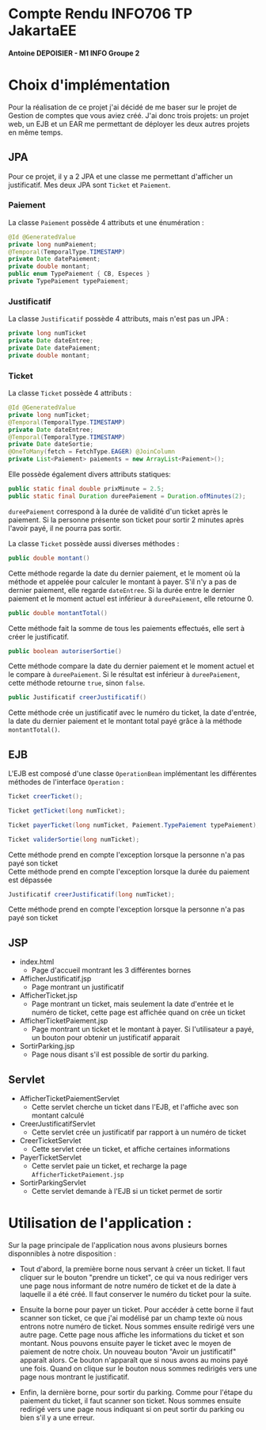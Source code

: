 # Compte Rendu INFO706 TP JakartaEE
#### Antoine DEPOISIER - M1 INFO Groupe 2

# Choix d'implémentation

Pour la réalisation de ce projet j'ai décidé de me baser sur le projet de Gestion de comptes que vous aviez créé.
J'ai donc trois projets: un projet web, un EJB et un EAR me permettant de déployer les deux autres projets en même temps.

## JPA

Pour ce projet, il y a 2 JPA et une classe me permettant d'afficher un justificatif.
Mes deux JPA sont ``Ticket`` et ``Paiement``.

### Paiement

La classe ``Paiement`` possède 4 attributs et une énumération :

```java
@Id @GeneratedValue  
private long numPaiement;
@Temporal(TemporalType.TIMESTAMP)  
private Date datePaiement;
private double montant;
public enum TypePaiement { CB, Especes }
private TypePaiement typePaiement;
```
    
### Justificatif

La classe ``Justificatif`` possède 4 attributs, mais n'est pas un JPA :

```java
private long numTicket
private Date dateEntree;
private Date datePaiement;
private double montant;
```

### Ticket

La classe ``Ticket`` possède 4 attributs :

```java
@Id @GeneratedValue  
private long numTicket;
@Temporal(TemporalType.TIMESTAMP)  
private Date dateEntree;
@Temporal(TemporalType.TIMESTAMP)  
private Date dateSortie;
@OneToMany(fetch = FetchType.EAGER) @JoinColumn  
private List<Paiement> paiements = new ArrayList<Paiement>();
```

Elle possède également divers attributs statiques:

```java
public static final double prixMinute = 2.5;
public static final Duration dureePaiement = Duration.ofMinutes(2);
```

``dureePaiement`` correspond à la durée de validité d'un ticket après le paiement. Si la personne présente son ticket pour sortir 2 minutes après l'avoir payé, il ne pourra pas sortir.

La classe ``Ticket`` possède aussi diverses méthodes :

```java
public double montant()
```
Cette méthode regarde la date du dernier paiement, et le moment où la méthode et appelée pour calculer le montant à payer. S'il n'y a pas de dernier paiement, elle regarde ``dateEntree``. Si la durée entre le dernier paiement et le moment actuel est inférieur à ``dureePaiement``, elle retourne 0.

```java
public double montantTotal()
```
Cette méthode fait la somme de tous les paiements effectués, elle sert à créer le justificatif.

```java
public boolean autoriserSortie()
```
Cette méthode compare la date du dernier paiement et le moment actuel et le compare à ``dureePaiement``. Si le résultat est inférieur à ``dureePaiement``, cette méthode retourne ``true``, sinon ``false``.

```java
public Justificatif creerJustificatif()
```
Cette méthode crée un justificatif avec le numéro du ticket, la date d'entrée, la date du dernier paiement et le montant total payé grâce à la méthode ``montantTotal()``.

## EJB

L'EJB est composé d'une classe ``OperationBean`` implémentant les différentes méthodes de l'interface ``Operation`` :

```java
Ticket creerTicket();
```
```java
Ticket getTicket(long numTicket);
```
```java
Ticket payerTicket(long numTicket, Paiement.TypePaiement typePaiement);
```
```java
Ticket validerSortie(long numTicket);
```
Cette méthode prend en compte l'exception lorsque la personne n'a pas payé son ticket  
Cette méthode prend en compte l'exception lorsque la durée du paiement est dépassée
```java
Justificatif creerJustificatif(long numTicket);
```
Cette méthode prend en compte l'exception lorsque la personne n'a pas payé son ticket

## JSP

* index.html
    * Page d'accueil montrant les 3 différentes bornes
* AfficherJustificatif.jsp
    * Page montrant un justificatif
* AfficherTicket.jsp
    * Page montrant un ticket, mais seulement la date d'entrée et le numéro de ticket, cette page est affichée quand on crée un ticket
* AfficherTicketPaiement.jsp
    * Page montrant un ticket et le montant à payer. Si l'utilisateur a payé, un bouton pour obtenir un justificatif apparait
* SortirParking.jsp
    * Page nous disant s'il est possible de sortir du parking.

## Servlet

* AfficherTicketPaiementServlet
    * Cette servlet cherche un ticket dans l'EJB, et l'affiche avec son montant calculé
* CreerJustificatifServlet
    * Cette servlet crée un justificatif par rapport à un numéro de ticket
* CreerTicketServlet
    * Cette servlet crée un ticket, et affiche certaines informations
* PayerTicketServlet
    * Cette servlet paie un ticket, et recharge la page ``AfficherTicketPaiement.jsp``
* SortirParkingServlet
    * Cette servlet demande à l'EJB si un ticket permet de sortir

# Utilisation de l'application :

Sur la page principale de l'application nous avons plusieurs bornes disponnibles à notre disposition :
* Tout d'abord, la première borne nous servant à créer un ticket. Il faut cliquer sur le bouton "prendre un ticket", ce qui va nous rediriger vers une page nous informant de notre numéro de ticket et de la date à laquelle il a été créé. Il faut conserver le numéro du ticket pour la suite.

* Ensuite la borne pour payer un ticket. Pour accéder à cette borne il faut scanner son ticket, ce que j'ai modélisé par un champ texte où nous entrons notre numéro de ticket. Nous sommes ensuite redirigé vers une autre page. Cette page nous affiche les informations du ticket et son montant. Nous pouvons ensuite payer le ticket avec le moyen de paiement de notre choix. Un nouveau bouton "Avoir un justificatif" apparaît alors. Ce bouton n'apparaît que si nous avons au moins payé une fois. Quand on clique sur le bouton nous sommes redirigés vers une page nous montrant le justificatif.

* Enfin, la dernière borne, pour sortir du parking. Comme pour l'étape du paiement du ticket, il faut scanner son ticket. Nous sommes ensuite redirigé vers une page nous indiquant si on peut sortir du parking ou bien s'il y a une erreur.